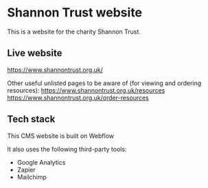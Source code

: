 # Shannon Trust website

This is a website for the charity Shannon Trust. 

## Live website
https://www.shannontrust.org.uk/

Other useful unlisted pages to be aware of (for viewing and ordering resources):
https://www.shannontrust.org.uk/resources
https://www.shannontrust.org.uk/order-resources

## Tech stack
This CMS website is built on Webflow

It also uses the following third-party tools:
- Google Analytics
- Zapier
- Mailchimp



